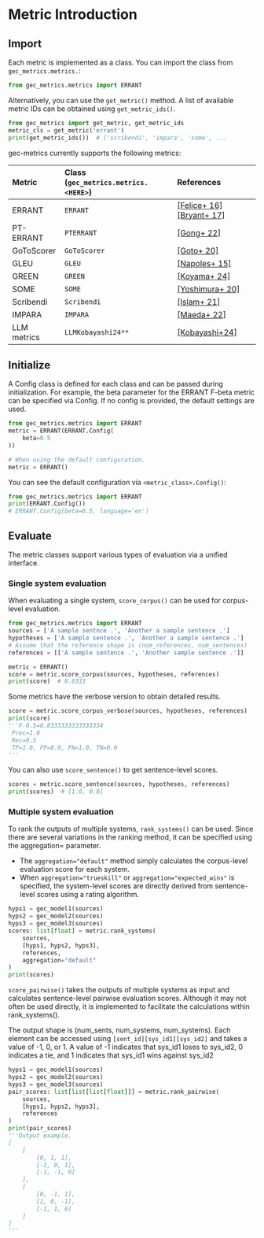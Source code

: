 # Metric Introduction

## Import

Each metric is implemented as a class. You can import the class from `gec_metrics.metrics.`:

```python
from gec_metrics.metrics import ERRANT
```

Alternatively, you can use the `get_metric()` method. A list of available metric IDs can be obtained using `get_metric_ids()`.

```python
from gec_metrics import get_metric, get_metric_ids
metric_cls = get_metric('errant')
print(get_metric_ids())  # ['scribendi', 'impara', 'some', ...
```

gec-metrics currently supports the following metrics:

|Metric|Class (`gec_metrics.metrics.<HERE>`)|References|
|:--|:--|:--|
|ERRANT|`ERRANT`|[[Felice+ 16]](https://aclanthology.org/C16-1079/) [[Bryant+ 17]](https://aclanthology.org/P17-1074/)|
|PT-ERRANT|`PTERRANT`|[[Gong+ 22]](https://aclanthology.org/2022.emnlp-main.463/)|
|GoToScorer|`GoToScorer`|[[Goto+ 20]](https://aclanthology.org/2020.coling-main.188/)|
|GLEU|`GLEU`|[[Napoles+ 15]](https://aclanthology.org/P15-2097/)|
|GREEN|`GREEN`|[[Koyama+ 24]](https://aclanthology.org/2024.inlg-main.25/)|
|SOME|`SOME`|[[Yoshimura+ 20]](https://aclanthology.org/2020.coling-main.573/)|
|Scribendi|`Scribendi`|[[Islam+ 21]](https://aclanthology.org/2021.emnlp-main.239/)|
|IMPARA|`IMPARA`|[[Maeda+ 22]](https://aclanthology.org/2022.coling-1.316/)|
|LLM metrics|`LLMKobayashi24**`|[[Kobayashi+24]](https://aclanthology.org/2024.bea-1.6/)|

## Initialize

A Config class is defined for each class and can be passed during initialization. For example, the beta parameter for the ERRANT F-beta metric can be specified via Config. If no config is provided, the default settings are used.

```python
from gec_metrics.metrics import ERRANT
metric = ERRANT(ERRANT.Config(
    beta=0.5
))

# When using the default configuration.
metric = ERRANT()
```

You can see the default configuration via `<metric_class>.Config()`:

```python
from gec_metrics.metrics import ERRANT
print(ERRANT.Config())
# ERRANT.Config(beta=0.5, language='en')
```

## Evaluate

The metric classes support various types of evaluation via a unified interface.

### Single system evaluation
When evaluating a single system, `score_corpus()` can be used for corpus-level evaluation.

```python
from gec_metrics.metrics import ERRANT
sources = ['A sample sentnce .', 'Another a sample sentence .']
hypotheses = ['A sample sentence .', 'Another a sample sentence .']
# Assume that the reference shape is (num_references, num_sentences)
references = [['A sample sentence .', 'Another sample sentence .']]

metric = ERRANT()
score = metric.score_corpus(sources, hypotheses, references)
print(score)  # 0.8333
```

Some metrics have the verbose version to obtain detailed results.
```python
score = metric.score_corpus_verbose(sources, hypotheses, references)
print(score)
'''F-0.5=0.8333333333333334
 Prec=1.0
 Rec=0.5
 TP=1.0, FP=0.0, FN=1.0, TN=0.0
'''
```

You can also use `score_sentence()` to get sentence-level scores.

```python
scores = metric.score_sentence(sources, hypotheses, references)
print(scores)  # [1.0, 0.0]
```

### Multiple system evaluation
To rank the outputs of multiple systems, `rank_systems()` can be used. Since there are several variations in the ranking method, it can be specified using the aggregation= parameter. 
- The `aggregation="default"` method simply calculates the corpus-level evaluation score for each system.
- When `aggregation="trueskill"` or `aggregation="expected_wins"` is specified, the system-level scores are directly derived from sentence-level scores using a rating algorithm.

```python
hyps1 = gec_model1(sources)
hyps2 = gec_model2(sources)
hyps3 = gec_model3(sources)
scores: list[float] = metric.rank_systems(
    sources,
    [hyps1, hyps2, hyps3],
    references,
    aggregation="default"
)
print(scores) 
```

`score_pairwise()` takes the outputs of multiple systems as input and calculates sentence-level pairwise evaluation scores. Although it may not often be used directly, it is implemented to facilitate the calculations within rank_systems().

The output shape is (num_sents, num_systems, num_systems). Each element can be accessed using `[sent_id][sys_id1][sys_id2]` and takes a value of -1, 0, or 1. A value of -1 indicates that sys_id1 loses to sys_id2, 0 indicates a tie, and 1 indicates that sys_id1 wins against sys_id2

```python
hyps1 = gec_model1(sources)
hyps2 = gec_model2(sources)
hyps3 = gec_model3(sources)
pair_scores: list[list[list[float]]] = metric.rank_pairwise(
    sources,
    [hyps1, hyps2, hyps3],
    references
)
print(pair_scores)
'''Output example.
[
    [
        [0, 1, 1],
        [-1, 0, 1],
        [-1, -1, 0]
    ],
    [
        [0, -1, 1],
        [1, 0, -1],
        [-1, 1, 0]
    ]
]
'''
```
